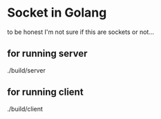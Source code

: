 # Socket in Golang

to be honest I'm not sure if this are sockets or not...

## for running server

./build/server

## for running client

./build/client
